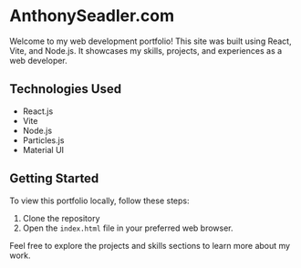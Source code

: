 # AnthonySeadler.com

Welcome to my web development portfolio! This site was built using React, Vite, and Node.js. It showcases my skills, projects, and experiences as a web developer.

## Technologies Used

- React.js
- Vite
- Node.js
- Particles.js
- Material UI

## Getting Started

To view this portfolio locally, follow these steps:

1. Clone the repository
2. Open the `index.html` file in your preferred web browser.

Feel free to explore the projects and skills sections to learn more about my work.

